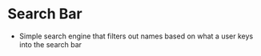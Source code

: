 # Search Bar

* Simple search engine that filters out names based on what a user keys into the search bar
